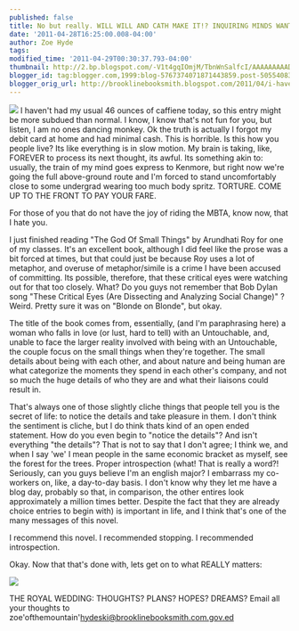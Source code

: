 ```yaml
---
published: false
title: No but really. WILL WILL AND CATH MAKE IT!? INQUIRING MINDS WANT TO KNOW!
date: '2011-04-28T16:25:00.008-04:00'
author: Zoe Hyde
tags:
modified_time: '2011-04-29T00:30:37.793-04:00'
thumbnail: http://2.bp.blogspot.com/-V1t4gqIOmjM/TbnWnSalfcI/AAAAAAAAADc/TK-W_kica04/s72-c/the-god-of-small-things.jpg
blogger_id: tag:blogger.com,1999:blog-5767374071871443859.post-5055408386278990831
blogger_orig_url: http://brooklinebooksmith.blogspot.com/2011/04/i-havent-had-my-usual-46-ounces-of.html
---
```

[![](http://2.bp.blogspot.com/-V1t4gqIOmjM/TbnWnSalfcI/AAAAAAAAADc/TK-W_kica04/s200/the-god-of-small-things.jpg)](http://2.bp.blogspot.com/-V1t4gqIOmjM/TbnWnSalfcI/AAAAAAAAADc/TK-W_kica04/s1600/the-god-of-small-things.jpg)
I haven't had my usual 46 ounces of caffiene today, so this entry might be more subdued than normal. I know, I know that's not fun for you, but listen, I am no ones dancing monkey. Ok the truth is actually I forgot my debit card at home and had minimal cash. This is horrible. Is this how you people live? Its like everything is in slow motion. My brain is taking, like, FOREVER to process its next thought, its awful. Its something akin to: usually, the train of my mind goes express to Kenmore, but right now we're going the full above-ground route and I'm forced to stand uncomfortably close to some undergrad wearing too much body spritz. TORTURE. COME UP TO THE FRONT TO PAY YOUR FARE.

For those of you that do not have the joy of riding the MBTA, know now, that I hate you.

I just finished reading "The God Of Small Things" by Arundhati Roy for one of my classes. It's an excellent book, although I did feel like the prose was a bit forced at times, but that could just be because Roy uses a lot of metaphor, and overuse of metaphor/simile is a crime I have been accused of committing. Its possible, therefore, that these critical eyes were watching out for that too closely. What? Do you guys not remember that Bob Dylan song "These Critical Eyes (Are Dissecting and Analyzing Social Change)" ? Weird. Pretty sure it was on "Blonde on Blonde", but okay.

The title of the book comes from, essentially, (and I'm paraphrasing here) a woman who falls in love (or lust, hard to tell) with an Untouchable, and, unable to face the larger reality involved with being with an Untouchable, the couple focus on the small things when they're together. The small details about being with each other, and about nature and being human are what categorize the moments they spend in each other's company, and not so much the huge details of who they are and what their liaisons could result in.

That's always one of those slightly cliche things that people tell you is the secret of life: to notice the details and take pleasure in them. I don't think the sentiment is cliche, but I do think thats kind of an open ended statement. How do you even begin to "notice the details"? And isn't everything "the details"? That is not to say that I don't agree; I think we, and when I say 'we' I mean people in the same economic bracket as myself, see the forest for the trees. Proper introspection (what! That is really a word?! Seriously, can you guys believe I'm an english major? I embarrass my co-workers on, like, a day-to-day basis. I don't know why they let me have a blog day, probably so that, in comparison, the other entires look approximately a million times better. Despite the fact that they are already choice entries to begin with) is important in life, and I think that's one of the many messages of this novel.

I recommend this novel. I recommended stopping. I recommended introspection.

Okay. Now that that's done with, lets get on to what REALLY matters:

![](http://img.photobucket.com/albums/v373/Nuhbrans/Royal_Wedding_Nail_Decals.jpg)

THE ROYAL WEDDING: THOUGHTS? PLANS? HOPES? DREAMS? Email all your thoughts to zoe'ofthemountain'hydeski@brooklinebooksmith.com.gov.ed